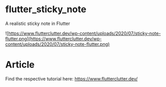# flutter_sticky_note

A realistic sticky note in Flutter

![https://www.flutterclutter.dev/wp-content/uploads/2020/07/sticky-note-flutter.png](https://www.flutterclutter.dev/wp-content/uploads/2020/07/sticky-note-flutter.png)

# Article

Find the respective tutorial here: https://www.flutterclutter.dev/
